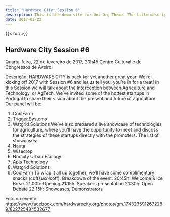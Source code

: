 ```yaml
---
title: "Hardware City: Session 6"
description: This is the demo site for Dot Org Theme. The title description and images front matter is required for meta og content.
date: 2017-02-22
---
```


{{< toc >}}

## Hardware City Session #6
Quarta-feira, 22 de fevereiro de 2017, 20h45
Centro Cultural e de Congressos de Aveiro

Descrição:
HARDWARE CITY is back for yet another great year.
We’re kicking off 2017 with Session #6 and let us tell you, you’re in for a treat!
In this Session we will talk about the Interception between Agriculture and Technology, or AgTech. We’ve invited some of the hottest startups in Portugal to share their vision about the present and future of agriculture.
Our panel will be:
1. CoolFarm
2. Trigger.Systems
3. Watgrid Solutions
We’ve also prepared a live showcase of technologies for agriculture, where you’ll have the opportunity to meet and discuss the strategies of these startups directly with the promoters.
The list of showcases:
1. Nauta
2. Wisecrop
3. Noocity Urban Ecology
4. Apis Technology
5. Watgrid Solutions
6. CoolFarm
To wrap it all up together, we’ll have some complimentary snacks (coff*sushi*coff).
Breakdown of the event:
20:45h: Welcome & Ice Break
21:00h: Opening
21:15h: Speakers presentation
21:30h: Open Debate
22:15h: Showcases, Demonstrators

Foto do evento: https://www.facebook.com/hardwarecity.org/photos/gm.1743235912672289/822725434532677
